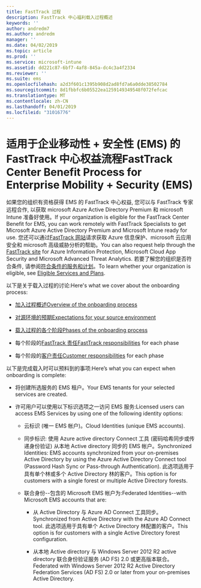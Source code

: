 ```yaml
---
title: FastTrack 过程
description: FastTrack 中心福利载入过程概述
keywords: ''
author: andredm7
ms.author: andredm
manager: ''
ms.date: 04/02/2019
ms.topic: article
ms.prod: ''
ms.service: microsoft-intune
ms.assetid: dd221c87-6bf7-4af8-845a-dc4c3a4f2334
ms.reviewer: ''
ms.suite: ems
ms.openlocfilehash: a2d3f601c1395b908d2ad8fd7a6a0dde38502784
ms.sourcegitcommit: 8d1fbbfc6b05522ea1259149349548f072fefcac
ms.translationtype: MT
ms.contentlocale: zh-CN
ms.lasthandoff: 04/01/2019
ms.locfileid: "31016776"
---
```

# <a name="fasttrack-center-benefit-process-for-enterprise-mobility--security-ems"></a><span data-ttu-id="4e201-103">适用于企业移动性 + 安全性 (EMS) 的 FastTrack 中心权益流程</span><span class="sxs-lookup"><span data-stu-id="4e201-103">FastTrack Center Benefit Process for Enterprise Mobility + Security (EMS)</span></span>
<span data-ttu-id="4e201-104">如果您的组织有资格获得 EMS 的 FastTrack 中心权益, 您可以与 FastTrack 专家远程合作, 以获取 microsoft Azure Active Directory Premium 和 microsoft Intune 准备好使用。</span><span class="sxs-lookup"><span data-stu-id="4e201-104">If your organization is eligible for the FastTrack Center Benefit for EMS, you can work remotely with FastTrack Specialists to get Microsoft Azure Active Directory Premium and Microsoft Intune ready for use.</span></span> <span data-ttu-id="4e201-105">您还可以通过[FastTrack 网站](https://www.microsoft.com/fasttrack/microsoft-365/ems)请求获取 Azure 信息保护、microsoft 云应用安全和 microsoft 高级威胁分析的帮助。</span><span class="sxs-lookup"><span data-stu-id="4e201-105">You can also request help through the [FastTrack site](https://www.microsoft.com/fasttrack/microsoft-365/ems) for Azure Information Protection, Microsoft Cloud App Security and Microsoft Advanced Threat Analytics.</span></span> <span data-ttu-id="4e201-106">若要了解您的组织是否符合条件, 请参阅[符合条件的服务和计划](M365-eligible-services-and-plans.md)。</span><span class="sxs-lookup"><span data-stu-id="4e201-106">To learn whether your organization is eligible, see [Eligible Services and Plans](M365-eligible-services-and-plans.md).</span></span>


<span data-ttu-id="4e201-107">以下是关于载入过程的讨论:</span><span class="sxs-lookup"><span data-stu-id="4e201-107">Here's what we cover about the onboarding process:</span></span>

-   [<span data-ttu-id="4e201-108">加入过程概述</span><span class="sxs-lookup"><span data-stu-id="4e201-108">Overview of the onboarding process</span></span>](EMS-fasttrack-benefit-overview.md)

-   [<span data-ttu-id="4e201-109">对源环境的预期</span><span class="sxs-lookup"><span data-stu-id="4e201-109">Expectations for your source environment</span></span>](EMS-source-environment-expectations.md)

-   [<span data-ttu-id="4e201-110">载入过程的各个阶段</span><span class="sxs-lookup"><span data-stu-id="4e201-110">Phases of the onboarding process</span></span>](EMS-onboarding-phases.md)

-   <span data-ttu-id="4e201-111">每个阶段的[FastTrack 责任](EMS-fasttrack-responsibilities.md)</span><span class="sxs-lookup"><span data-stu-id="4e201-111">[FastTrack responsibilities](EMS-fasttrack-responsibilities.md) for each phase</span></span>

-   <span data-ttu-id="4e201-112">每个阶段的[客户责任](EMS-your-responsibilities.md)</span><span class="sxs-lookup"><span data-stu-id="4e201-112">[Customer responsibilities](EMS-your-responsibilities.md) for each phase</span></span>

<span data-ttu-id="4e201-113">以下是完成载入时可以预料到的事项:</span><span class="sxs-lookup"><span data-stu-id="4e201-113">Here’s what you can expect when onboarding is complete:</span></span>

-   <span data-ttu-id="4e201-114">将创建所选服务的 EMS 租户。</span><span class="sxs-lookup"><span data-stu-id="4e201-114">Your EMS tenants for your selected services are created.</span></span>

-   <span data-ttu-id="4e201-115">许可用户可以使用以下标识选项之一访问 EMS 服务:</span><span class="sxs-lookup"><span data-stu-id="4e201-115">Licensed users can access EMS Services by using one of the following identity options:</span></span>

    -   <span data-ttu-id="4e201-116">云标识 (唯一 EMS 帐户)。</span><span class="sxs-lookup"><span data-stu-id="4e201-116">Cloud Identities (unique EMS accounts).</span></span>

    -   <span data-ttu-id="4e201-117">同步标识: 使用 Azure active directory Connect 工具 (密码哈希同步或传递身份验证) 从本地 Active directory 同步的 EMS 帐户。</span><span class="sxs-lookup"><span data-stu-id="4e201-117">Synchronized Identities: EMS accounts synchronized from your on-premises Active Directory by using the Azure Active Directory Connect tool (Password Hash Sync or Pass-through Authentication).</span></span> <span data-ttu-id="4e201-118">此选项适用于具有单个林或多个 Active Directory 林的客户。</span><span class="sxs-lookup"><span data-stu-id="4e201-118">This option is for customers with a single forest or multiple Active Directory forests.</span></span>

    -   <span data-ttu-id="4e201-119">联合身份--包含的 Microsoft EMS 帐户为:</span><span class="sxs-lookup"><span data-stu-id="4e201-119">Federated Identities--with Microsoft EMS accounts that are:</span></span>

        -   <span data-ttu-id="4e201-120">从 Active Directory 与 Azure AD Connect 工具同步。</span><span class="sxs-lookup"><span data-stu-id="4e201-120">Synchronized from Active Directory with the Azure AD Connect tool.</span></span> <span data-ttu-id="4e201-121">此选项适用于具有单个 Active Directory 林配置的客户。</span><span class="sxs-lookup"><span data-stu-id="4e201-121">This option is for customers with a single Active Directory forest configuration.</span></span>

        -   <span data-ttu-id="4e201-122">从本地 Active directory 与 Windows Server 2012 R2 active directory 联合身份验证服务 (AD FS) 2.0 或更高版本联合。</span><span class="sxs-lookup"><span data-stu-id="4e201-122">Federated with Windows Server 2012 R2 Active Directory Federation Services (AD FS) 2.0 or later from your on-premises Active Directory.</span></span>

